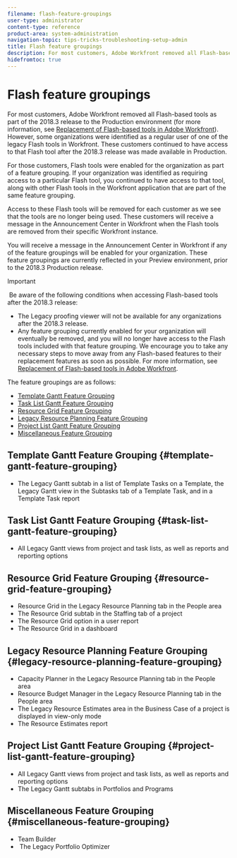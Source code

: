```yaml
---
filename: flash-feature-groupings
user-type: administrator
content-type: reference
product-area: system-administration
navigation-topic: tips-tricks-troubleshooting-setup-admin
title: Flash feature groupings
description: For most customers, Adobe Workfront removed all Flash-based tools as part of the 2018.3 release to the Production environment (for more information, see Replacement of Flash-based tools in Adobe Workfront). However, some organizations were identified as a regular user of one of the legacy Flash tools in Workfront. These customers continued to have access to that Flash tool after the 2018.3 release was made available in Production.
hidefromtoc: true
---
```


# Flash feature groupings

For most customers, Adobe Workfront removed all Flash-based tools as part of the 2018.3 release to the Production environment (for more information, see [Replacement of Flash-based tools in Adobe Workfront](../../product-announcements/announcements/replace-flash-tools.md)). However, some organizations&nbsp;were identified as a regular user of one of the legacy Flash tools in Workfront. These customers continued to have access to that Flash tool after the 2018.3 release was made available in Production.

For those customers, Flash tools were enabled for the organization as part of a feature grouping. If your organization was identified as requiring access to a particular Flash tool, you continued to have access to that tool, along with other Flash tools in the Workfront application that are part of the same feature grouping.

Access to these Flash tools will be removed for each customer as we see that the tools are no longer being used. These customers will receive a message in the Announcement Center in Workfront when the Flash tools are removed from their specific Workfront instance.

You will receive a message in the Announcement Center in Workfront if any of the feature groupings will be enabled for your organization. These feature&nbsp;groupings are currently reflected in your Preview environment, prior to the 2018.3 Production release.

>[!IMPORTANT]
>
>&nbsp;Be aware of the following conditions when accessing Flash-based tools after the 2018.3 release:
>
>* The Legacy proofing viewer will not be available for any organizations after the 2018.3 release.
>* Any feature grouping currently enabled for your organization&nbsp;will eventually be removed, and you will no longer have access to the Flash tools included with that feature grouping. We encourage you to take any necessary steps to move away from any Flash-based features to their replacement features as soon as possible. For more information, see&nbsp; [Replacement of Flash-based tools in Adobe Workfront](../../product-announcements/announcements/replace-flash-tools.md).&nbsp;
>

The feature groupings are as follows:

* [Template Gantt Feature Grouping](#template-gantt-feature-grouping) 
* [Task List Gantt Feature Grouping](#task-list-gantt-feature-grouping) 
* [Resource Grid Feature Grouping](#resource-grid-feature-grouping) 
* [Legacy Resource Planning Feature Grouping](#legacy-resource-planning-feature-grouping) 
* [Project List Gantt Feature Grouping](#project-list-gantt-feature-grouping) 
* [Miscellaneous Feature Grouping](#miscellaneous-feature-grouping)

## Template Gantt Feature Grouping {#template-gantt-feature-grouping}

* The Legacy Gantt subtab in a list of Template Tasks on a Template, the Legacy Gantt view in the Subtasks tab of a Template Task, and in a Template Task report

## Task List Gantt Feature Grouping {#task-list-gantt-feature-grouping}

* All Legacy Gantt views from project and task lists, as well as reports and reporting options

## Resource Grid Feature Grouping {#resource-grid-feature-grouping}

* Resource Grid in the Legacy Resource Planning tab in the People area&nbsp;
* The Resource Grid subtab in the Staffing tab of a project
* The Resource Grid option in a user report
* The Resource Grid in a dashboard

## Legacy Resource Planning Feature Grouping {#legacy-resource-planning-feature-grouping}

* Capacity Planner in the Legacy Resource Planning tab in the People area&nbsp;
* Resource Budget Manager in the Legacy Resource Planning tab in the People area
* The Legacy Resource Estimates area in the Business Case of a project is displayed in view-only mode
* The Resource Estimates report

## Project List Gantt Feature Grouping {#project-list-gantt-feature-grouping}

* All Legacy Gantt views from project and task lists, as well as reports and reporting options
* The Legacy Gantt subtabs in Portfolios and Programs

## Miscellaneous Feature Grouping {#miscellaneous-feature-grouping}

* Team Builder
* &nbsp;The Legacy Portfolio Optimizer

